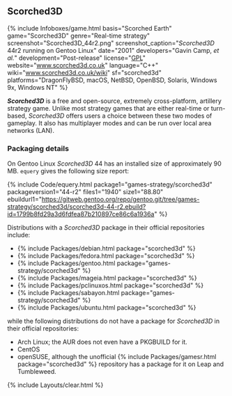 ## Scorched3D
{% include Infoboxes/game.html basis="Scorched Earth" game="Scorched3D" genre="Real-time strategy" screenshot="Scorched3D_44r2.png" screenshot_caption="<i>Scorched3D</i> 44r2 running on Gentoo Linux" date="2001" developers="Gavin Camp, <i>et al.</i>" development="Post-release" license="<a href='https://sourceforge.net/p/scorched3d/git/ci/master/tree/scorched/COPYING' link='_blank'>GPL</a>" website="<a href='http://www.scorched3d.co.uk' link='_blank'>www.scorched3d.co.uk</a>" language="C++" wiki="<a href='http://www.scorched3d.co.uk/wiki/index.php/Main_Page' link='_blank'>www.scorched3d.co.uk/wiki</a>" sf="scorched3d" platforms="DragonFlyBSD, macOS, NetBSD, OpenBSD, Solaris, Windows 9x, Windows NT" %}

***Scorched3D*** is a free and open-source, extremely cross-platform, artillery strategy game. Unlike most strategy games that are either real-time or turn-based, *Scorched3D* offers users a choice between these two modes of gameplay. It also has multiplayer modes and can be run over local area networks (LAN). 

### Packaging details
On Gentoo Linux *Scorched3D* 44 has an installed size of approximately 90 MB. `equery` gives the following size report:

{% include Code/equery.html package1="games-strategy/scorched3d" packageversion1="44-r2" files1="1940" size1="88.80" ebuildurl1="https://gitweb.gentoo.org/repo/gentoo.git/tree/games-strategy/scorched3d/scorched3d-44-r2.ebuild?id=1799b8fd29a3d6fdfea87b210897ce86c6a1936a" %}

Distributions with a *Scorched3D* package in their official repositories include: 

* {% include Packages/debian.html package="scorched3d" %}
* {% include Packages/fedora.html package="scorched3d" %}
* {% include Packages/gentoo.html package="games-strategy/scorched3d" %}
* {% include Packages/mageia.html package="scorched3d" %}
* {% include Packages/pclinuxos.html package="scorched3d" %}
* {% include Packages/sabayon.html package="games-strategy/scorched3d" %}
* {% include Packages/ubuntu.html package="scorched3d" %}

while the following distributions do not have a package for *Scorched3D* in their official repositories:

* Arch Linux; the AUR does not even have a PKGBUILD for it.  
* CentOS
* openSUSE, although the unofficial {% include Packages/gamesr.html package="scorched3d" %} repository has a package for it on Leap and Tumbleweed.

{% include Layouts/clear.html %}
